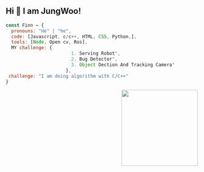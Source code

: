 <h2> Hi 👋 I am JungWoo! </h2>


```javascript
const Finn = {
  pronouns: "He" | "he",
  code: [Javascript, c/c++, HTML, CSS, Python,],
  tools: [Node, Open cv, Ros],
  MY challenge: {
                        1. Serving Robot",
                        2. Bug Detector",
                        3. Object Dection And Tracking Camera"
                      },
 challenge: "I am doing algorithm with C/C++"
}
```

<img align='right' src='https://media.giphy.com/media/bcKmIWkUMCjVm/giphy.gif' width='200"'>
